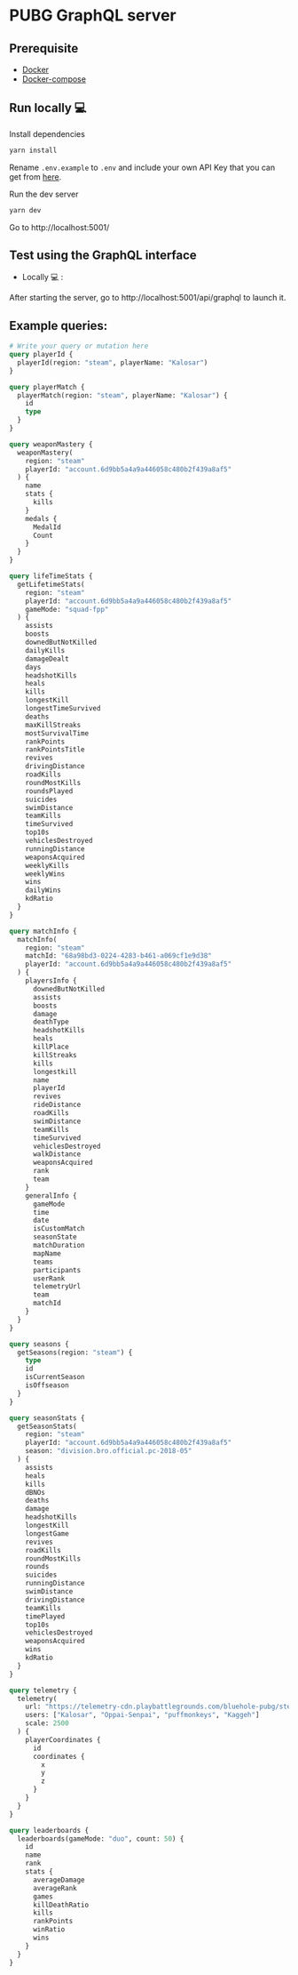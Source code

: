 # PUBG GraphQL server


## Prerequisite

* [Docker](https://www.docker.com/get-started)
* [Docker-compose](https://docs.docker.com/compose/install/)

## Run locally :computer:

Install dependencies

```bash
yarn install
```

Rename `.env.example` to `.env` and include your own API Key that you can get from [here](https://developer.playbattlegrounds.com/).

Run the dev server

```bash
yarn dev
```

Go to http://localhost:5001/

## Test using the GraphQL interface

- Locally :computer: :

After starting the server, go to http://localhost:5001/api/graphql to launch it.

## Example queries:

```graphql
# Write your query or mutation here
query playerId {
  playerId(region: "steam", playerName: "Kalosar")
}

query playerMatch {
  playerMatch(region: "steam", playerName: "Kalosar") {
    id
    type
  }
}

query weaponMastery {
  weaponMastery(
    region: "steam"
    playerId: "account.6d9bb5a4a9a446058c480b2f439a8af5"
  ) {
    name
    stats {
      kills
    }
    medals {
      MedalId
      Count
    }
  }
}

query lifeTimeStats {
  getLifetimeStats(
    region: "steam"
    playerId: "account.6d9bb5a4a9a446058c480b2f439a8af5"
    gameMode: "squad-fpp"
  ) {
    assists
    boosts
    downedButNotKilled
    dailyKills
    damageDealt
    days
    headshotKills
    heals
    kills
    longestKill
    longestTimeSurvived
    deaths
    maxKillStreaks
    mostSurvivalTime
    rankPoints
    rankPointsTitle
    revives
    drivingDistance
    roadKills
    roundMostKills
    roundsPlayed
    suicides
    swimDistance
    teamKills
    timeSurvived
    top10s
    vehiclesDestroyed
    runningDistance
    weaponsAcquired
    weeklyKills
    weeklyWins
    wins
    dailyWins
    kdRatio
  }
}

query matchInfo {
  matchInfo(
    region: "steam"
    matchId: "68a98bd3-0224-4283-b461-a069cf1e9d38"
    playerId: "account.6d9bb5a4a9a446058c480b2f439a8af5"
  ) {
    playersInfo {
      downedButNotKilled
      assists
      boosts
      damage
      deathType
      headshotKills
      heals
      killPlace
      killStreaks
      kills
      longestkill
      name
      playerId
      revives
      rideDistance
      roadKills
      swimDistance
      teamKills
      timeSurvived
      vehiclesDestroyed
      walkDistance
      weaponsAcquired
      rank
      team
    }
    generalInfo {
      gameMode
      time
      date
      isCustomMatch
      seasonState
      matchDuration
      mapName
      teams
      participants
      userRank
      telemetryUrl
      team
      matchId
    }
  }
}

query seasons {
  getSeasons(region: "steam") {
    type
    id
    isCurrentSeason
    isOffseason
  }
}

query seasonStats {
  getSeasonStats(
    region: "steam"
    playerId: "account.6d9bb5a4a9a446058c480b2f439a8af5"
    season: "division.bro.official.pc-2018-05"
  ) {
    assists
    heals
    kills
    dBNOs
    deaths
    damage
    headshotKills
    longestKill
    longestGame
    revives
    roadKills
    roundMostKills
    rounds
    suicides
    runningDistance
    swimDistance
    drivingDistance
    teamKills
    timePlayed
    top10s
    vehiclesDestroyed
    weaponsAcquired
    wins
    kdRatio
  }
}

query telemetry {
  telemetry(
    url: "https://telemetry-cdn.playbattlegrounds.com/bluehole-pubg/steam/2019/11/18/20/26/a66d16f3-0a41-11ea-a839-0a586469f41b-telemetry.json"
    users: ["Kalosar", "Oppai-Senpai", "puffmonkeys", "Kaggeh"]
    scale: 2500
  ) {
    playerCoordinates {
      id
      coordinates {
        x
        y
        z
      }
    }
  }
}

query leaderboards {
  leaderboards(gameMode: "duo", count: 50) {
    id
    name
    rank
    stats {
      averageDamage
      averageRank
      games
      killDeathRatio
      kills
      rankPoints
      winRatio
      wins
    }
  }
}
```
